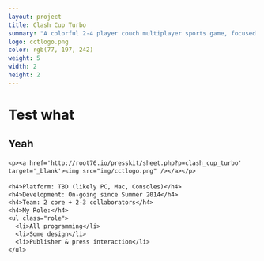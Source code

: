 ```yaml
---
layout: project
title: Clash Cup Turbo
summary: "A colorful 2-4 player couch multiplayer sports game, focused on crazy fun competition with friends and family. Smack the puck into the opponent's goal in a variety of stylized levels filled with obstacles and traps."
logo: cctlogo.png
color: rgb(77, 197, 242)
weight: 5
width: 2
height: 2
---
```


# Test what
## Yeah

    <p><a href='http://root76.io/presskit/sheet.php?p=clash_cup_turbo' target='_blank'><img src="img/cctlogo.png" /></a></p>
    
    <h4>Platform: TBD (likely PC, Mac, Consoles)</h4>
    <h4>Development: On-going since Summer 2014</h4>
    <h4>Team: 2 core + 2-3 collaborators</h4>
    <h4>My Role:</h4>
    <ul class="role">
      <li>All programming</li>
      <li>Some design</li>
      <li>Publisher & press interaction</li>
    </ul>